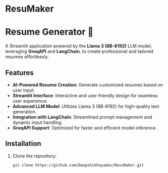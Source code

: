 # ResuMaker

# Resume Generator 📝  
A Streamlit application powered by the **Llama 3 (8B-8192)** LLM model, leveraging **GroqAPI** and **LangChain**, to create professional and tailored resumes effortlessly.

## Features  
- **AI-Powered Resume Creation**: Generate customized resumes based on user input.  
- **Streamlit Interface**: Interactive and user-friendly design for seamless user experience.  
- **Advanced LLM Model**: Utilizes Llama 3 (8B-8192) for high-quality text generation.  
- **Integration with LangChain**: Streamlined prompt management and dynamic input handling.  
- **GroqAPI Support**: Optimized for faster and efficient model inference.  

## Installation  
1. Clone the repository:  
   ```bash
   git clone https://github.com/Deepshikhayadav/ResuMaker.git  
   
